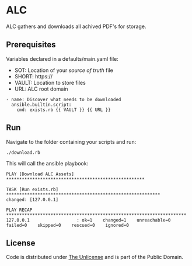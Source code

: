 # ALC

ALC gathers and downloads all achived PDF's for storage.

## Prerequisites

Variables declared in a defaults/main.yaml file:

- SOT: Location of your *source of truth* file
- SHORT: https://
- VAULT: Location to store files
- URL: ALC root domain

```console
- name: Discover what needs to be downloaded
  ansible.builtin.script:
    cmd: exists.rb {{ VAULT }} {{ URL }}
```

## Run

Navigate to the folder containing your scripts and run:

```console
./download.rb
```

This will call the ansible playbook:

```console
PLAY [Download ALC Assets] *****************************************************

TASK [Run exists.rb] ***********************************************************
changed: [127.0.0.1]

PLAY RECAP *********************************************************************
127.0.0.1                  : ok=1    changed=1    unreachable=0    failed=0    skipped=0    rescued=0    ignored=0   
```

## License

Code is distributed under [The Unlicense](https://github.com/nausicaan/free/blob/main/LICENSE.md) and is part of the Public Domain.